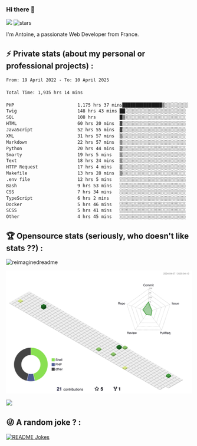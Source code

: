 ### Hi there 👋

![](https://komarev.com/ghpvc/?username=niotna)
<img src="https://img.shields.io/github/stars/niotna?label=Stars" alt="stars">

I'm Antoine, a passionate Web Developer from France.

## :zap: Private stats (about my personal or professional projects) : 

<!--START_SECTION:waka-->

```txt
From: 19 April 2022 - To: 10 April 2025

Total Time: 1,935 hrs 14 mins

PHP                        1,175 hrs 37 mins███████████████▒░░░░░░░░░   60.75 %
Twig                       148 hrs 43 mins ██░░░░░░░░░░░░░░░░░░░░░░░   07.69 %
SQL                        108 hrs         █▒░░░░░░░░░░░░░░░░░░░░░░░   05.58 %
HTML                       60 hrs 20 mins  ▓░░░░░░░░░░░░░░░░░░░░░░░░   03.12 %
JavaScript                 52 hrs 55 mins  ▓░░░░░░░░░░░░░░░░░░░░░░░░   02.74 %
XML                        31 hrs 57 mins  ▒░░░░░░░░░░░░░░░░░░░░░░░░   01.65 %
Markdown                   22 hrs 57 mins  ▒░░░░░░░░░░░░░░░░░░░░░░░░   01.19 %
Python                     20 hrs 44 mins  ▒░░░░░░░░░░░░░░░░░░░░░░░░   01.07 %
Smarty                     19 hrs 5 mins   ▒░░░░░░░░░░░░░░░░░░░░░░░░   00.99 %
Text                       18 hrs 24 mins  ▒░░░░░░░░░░░░░░░░░░░░░░░░   00.95 %
HTTP Request               17 hrs 4 mins   ▒░░░░░░░░░░░░░░░░░░░░░░░░   00.88 %
Makefile                   13 hrs 28 mins  ▒░░░░░░░░░░░░░░░░░░░░░░░░   00.70 %
.env file                  12 hrs 5 mins   ░░░░░░░░░░░░░░░░░░░░░░░░░   00.62 %
Bash                       9 hrs 53 mins   ░░░░░░░░░░░░░░░░░░░░░░░░░   00.51 %
CSS                        7 hrs 34 mins   ░░░░░░░░░░░░░░░░░░░░░░░░░   00.39 %
TypeScript                 6 hrs 2 mins    ░░░░░░░░░░░░░░░░░░░░░░░░░   00.31 %
Docker                     5 hrs 46 mins   ░░░░░░░░░░░░░░░░░░░░░░░░░   00.30 %
SCSS                       5 hrs 41 mins   ░░░░░░░░░░░░░░░░░░░░░░░░░   00.29 %
Other                      4 hrs 45 mins   ░░░░░░░░░░░░░░░░░░░░░░░░░   00.25 %
```

<!--END_SECTION:waka-->

## :trophy: Opensource stats (seriously, who doesn't like stats ??) : 

<!---
[![Top Langs](https://github-readme-stats.vercel.app/api/top-langs/?username=niotna)](https://github.com/anuraghazra/github-readme-stats) 
-->
<img src="https://myreadme.vercel.app/api/embed/niotna?panels=userstatistics,toprepositories,toplanguages,commitgraph" alt="reimaginedreadme" />

![](./profile-3d-contrib/profile-green-animate.svg)

<img src="https://github-profile-trophy.vercel.app/?username=niotna&theme=juicyfresh&no-bg=true" />

## :stuck_out_tongue_winking_eye: A random joke ? : 

<a href="https://readme-jokes.vercel.app"><img align="center" src="https://readme-jokes.vercel.app/api" alt="README Jokes"></a>
